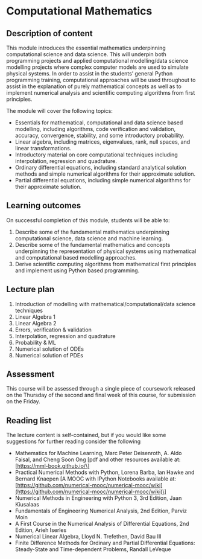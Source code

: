 # Computational Mathematics

## Description of content

This module introduces the essential mathematics underpinning computational science and data science. This will underpin both programming projects and applied computational modelling/data science modelling projects where complex computer models are used to simulate physical systems. In order to assist in the students’ general Python programming training, computational approaches will be used throughout to assist in the explanation of purely mathematical concepts as well as to implement numerical analysis and scientific computing algorithms from first principles.   


The module will cover the following topics:

* Essentials for mathematical, computational and data science based modelling, including algorithms, code verification and validation, accuracy, convergence, stability, and some introductory probability.
* Linear algebra, including matrices, eigenvalues, rank, null spaces, and linear transformations.
* Introductory material on core computational techniques including interpolation, regression and quadrature.
* Ordinary differential equations, including standard analytical solution methods and simple numerical algorithms for their approximate solution.
* Partial differential equations, including simple numerical algorithms for their approximate solution.




## Learning outcomes

On successful completion of this module, students will be able to:

1. Describe some of the fundamental mathematics underpinning computational science, data science and machine learning.
2. Describe some of the fundamental mathematics and concepts underpinning the representation of physical systems using mathematical and computational based modelling approaches.
3. Derive scientific computing algorithms from mathematical first principles and implement using Python based programming. 




## Lecture plan

 1. Introduction of modelling with mathematical/computational/data science techniques
 2. Linear Algebra 1 
 3. Linear Algebra 2
 4. Errors, verification & validation
 5. Interpolation, regression and quadrature
 6. Probability & ML
 7. Numerical solution of ODEs
 8. Numerical solution of PDEs
 
 
## Assessment

This course will be assessed through a single piece of coursework released on the Thursday of the second
and final week of this course, for submission on the Friday.


## Reading list

The lecture content is self-contained, but if you would like some suggestions for further reading consider the following

* Mathematics for Machine Learning, Marc Peter Deisenroth, A. Aldo Faisal, and Cheng Soon Ong 
\[pdf and other resources available at: [https://mml-book.github.io/\]
* Practical Numerical Methods with Python, Lorena Barba, Ian Hawke and Bernard Knaepen \[A MOOC with IPython Notebooks available at: [https://github.com/numerical-mooc/numerical-mooc/wiki](https://github.com/numerical-mooc/numerical-mooc/wiki)\] 
* Numerical Methods in Engineering with Python 3, 3rd Edition, Jaan Kiusalaas
* Fundamentals of Engineering Numerical Analysis, 2nd Edition, Parviz Moin
* A First Course in the Numerical Analysis of Differential Equations, 2nd Edition, Arieh Iserles
* Numerical Linear Algebra, Lloyd N. Trefethen, David Bau III 
* Finite Difference Methods for Ordinary and Partial Differential Equations: Steady-State and Time-dependent Problems, Randall LeVeque
